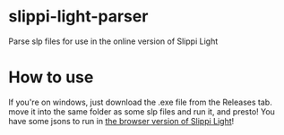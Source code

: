 # slippi-light-parser
Parse slp files for use in the online version of Slippi Light
# How to use
If you're on windows, just download the .exe file from the Releases tab. move it into the same folder as some slp files and run it, and presto! You have some jsons to run in <a href="http://b3nd3r-ssbm.github.io/slippi-light">the browser version of Slippi Light</a>!
